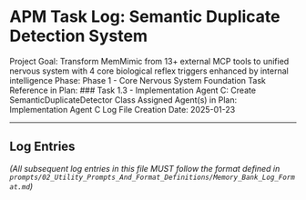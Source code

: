 # APM Task Log: Semantic Duplicate Detection System

Project Goal: Transform MemMimic from 13+ external MCP tools to unified nervous system with 4 core biological reflex triggers enhanced by internal intelligence
Phase: Phase 1 - Core Nervous System Foundation
Task Reference in Plan: ### Task 1.3 - Implementation Agent C: Create SemanticDuplicateDetector Class
Assigned Agent(s) in Plan: Implementation Agent C
Log File Creation Date: 2025-01-23

---

## Log Entries

*(All subsequent log entries in this file MUST follow the format defined in `prompts/02_Utility_Prompts_And_Format_Definitions/Memory_Bank_Log_Format.md`)*